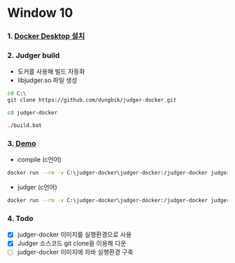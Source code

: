 # Window 10

### 1. [Docker Desktop 설치](https://www.docker.com/get-started)

### 2. Judger build

- 도커를 사용해 빌드 자동화
- libjudger.so 파일 생성

```sh
cd C:\
git clone https://github.com/dungbik/judger-docker.git

cd judger-docker

./build.bat
```

### 3. [Demo](https://docs.onlinejudge.me/#/judger/api)

- compile (c언어)

```sh
docker run --rm -v C:\judger-docker\judger-docker:/judger-docker judger-docker gcc /judger-docker/Judger/demo/main.c -o /judger-docker/Judger/demo/main
```

- judger (c언어)

```sh
docker run --rm -v C:\judger-docker\judger-docker:/judger-docker judger-docker /judger-docker/libjudger.so --max_cpu_time=1000 --max_real_time=2000 --max_memory=536870912 --max_process_number=200 --max_output_size=16384 --exe_path="/judger-docker/Judger/demo/main" --input_path="/judger-docker/Judger/demo/1.in" --output_path="/judger-docker/Judger/demo/1.out" --error_path="/judger-docker/Judger/demo/1.out" --uid=0 --gid=0 --seccomp_rule_name="c_cpp"
```

### 4. Todo

- [x] judger-docker 이미지를 실행환경으로 사용
- [x] Judger 소스코드 git clone을 이용해 다운
- [ ] judger-docker 이미지에 자바 실행환경 구축
